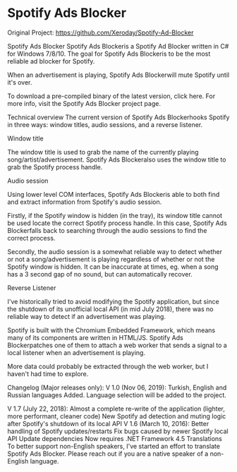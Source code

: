 # Spotify Ads Blocker
Original Project: https://github.com/Xeroday/Spotify-Ad-Blocker

Spotify Ads Blocker
Spotify Ads Blockeris a Spotify Ad Blocker written in C# for Windows 7/8/10. The goal for Spotify Ads Blockeris to be the most reliable ad blocker for Spotify.

When an advertisement is playing, Spotify Ads Blockerwill mute Spotify until it's over.

To download a pre-compiled binary of the latest version, click here. For more info, visit the Spotify Ads Blocker project page.

Technical overview
The current version of Spotify Ads Blockerhooks Spotify in three ways: window titles, audio sessions, and a reverse listener.

Window title

The window title is used to grab the name of the currently playing song/artist/advertisement. Spotify Ads Blockeralso uses the window title to grab the Spotify process handle.

Audio session

Using lower level COM interfaces, Spotify Ads Blockeris able to both find and extract information from Spotify's audio session.

Firstly, if the Spotify window is hidden (in the tray), its window title cannot be used locate the correct Spotify process handle. In this case, Spotify Ads Blockerfalls back to searching through the audio sessions to find the correct process.

Secondly, the audio session is a somewhat reliable way to detect whether or not a song/advertisement is playing regardless of whether or not the Spotify window is hidden. It can be inaccurate at times, eg. when a song has a 3 second gap of no sound, but can automatically recover.

Reverse Listener

I've historically tried to avoid modifying the Spotify application, but since the shutdown of its unofficial local API (in mid July 2018), there was no reliable way to detect if an advertisement was playing.

Spotify is built with the Chromium Embedded Framework, which means many of its components are written in HTML/JS. Spotify Ads Blockerpatches one of them to attach a web worker that sends a signal to a local listener when an advertisement is playing.

More data could probably be extracted through the web worker, but I haven't had time to explore.

Changelog (Major releases only):
V 1.0 (Nov 06, 2019):
Turkish, English and Russian languages Added.
Language selection will be added to the project.

V 1.7 (July 22, 2018):
Almost a complete re-write of the application (lighter, more performant, cleaner code)
New Spotify ad detection and muting logic after Spotify's shutdown of its local API
V 1.6 (March 10, 2016):
Better handling of Spotify updates/restarts
Fix bugs caused by newer Spotify local API
Update dependencies
Now requires .NET Framework 4.5
Translations
To better support non-English speakers, I've started an effort to translate Spotify Ads Blocker. Please reach out if you are a native speaker of a non-English language.
